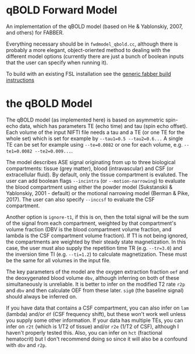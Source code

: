 # qBOLD Forward Model

An implementation of the qBOLD model (based on He & Yablonskiy, 2007, and others) for FABBER.

Everything necessary should be in `fwdmodel_qbold.cc`, although there is probably a more elegant, object-oriented method to dealing with the different model options (currently there are just a bunch of boolean inputs that the user can specify when running it). 

To build with an existing FSL installation see the [generic fabber build instructions](https://fabber-core.readthedocs.io/en/latest/building.html)

# the qBOLD Model

The qBOLD model (as implemented here) is based on asymmetric spin-echo data, which has parameters TE (echo time) and tau (spin echo offset). Each volume of the input NIFTI file needs a tau and a TE (or one TE for the whole set) which is set for example by ``--tau1=0.5 --tau2=0.6...`` A single TE can be set for example using ``--te=0.0082`` or one for each volume, e.g. ``--te1=0.0082 --te2=0.009...``.

The model describes ASE signal originating from up to three biological compartments: tissue (grey matter), blood (intravascular) and CSF (or extracellular fluid). By default, only the tissue compartment is evaluted. The user can add boolean flags `--incintra` (or `--motion-narrowing`) to evaluate the blood compartment using either the powder model (Sukstanskii & Yablonskiy, 2001 - default) or the motional narrowing model (Berman & Pike, 2017). The user can also specify `--inccsf` to evaluate the CSF compartment.

Another option is `ignore-t1`, if this is on, then the total signal will be the sum of the signal from each compartment, weighted by that compartment's volume fraction (DBV is the blood compartment volume fraction, and lambda is the CSF compartment volume fraction). If T1 is not being ignored, the compartments are weighted by their steady state magnetization. In this case, the user must also supply the repetition time TR (e.g. ``--tr=3.0``) and the inversion time TI (e.g. ``--ti=1.2``) to calculate magnetization. These must be the same for all volumes in the input file.

The key parameters of the model are the oxygen extraction fraction ``oef`` and the deoxygenated blood volume ``dbv``, although inferring on both of these simultaneously is unreliable. It is better to infer on the modified T2 rate ``r2p`` and ``dbv`` and then calculate OEF from these later. ``sig0`` (the baseline signal) should always be inferred on. 

If you have data that contains a CSF compartment, you can also infer on ``lam`` (lambda) and/or ``df`` (CSF frequency shift), but these won't work well unless you supply some other information. If your data has multiple TEs, you can infer on ``r2t`` (which is 1/T2 of tissue) and/or ``r2e`` (1/T2 of CSF), although I haven't properly tested this. Also, you can infer on ``hct`` (fractional hematocrit) but I don't recommend doing so since it will also be a confound with ``dbv`` and ``r2p``.
